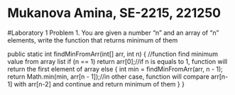 # Mukanova Amina, SE-2215, 221250
#Laboratory 1
Problem 1.
You are given a number “n” and an array of “n” elements,
write the function that returns minimum of them

public static int findMinFromArr(int[] arr, int n) { //function find minimum value from array list
        if (n == 1)
            return arr[0];//if n is equals to 1, function will return the first element of array
        else {
            int min = findMinFromArr(arr, n - 1);
            return Math.min(min, arr[n - 1]);//in other case, function will compare arr[n-1] with arr[n-2] and continue and return minimum of them
        }
    }
